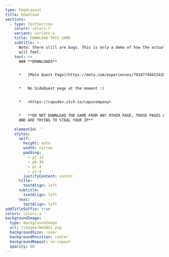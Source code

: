 ```yaml
---
type: PageLayout
title: Download
sections:
  - type: TextSection
    colors: colors-f
    variant: variant-a
    title: DOWNLOAD THIS GAME
    subtitle: >-
      Note: there still are bugs. This is only a demo of how the actual game
      will feel.
    text: >+
      ### **DOWNLOADS**


      *   [Meta Quest Page](https://meta.com/experiences/7918774941542807)


      *   No SideQuest page at the moment :(


      *   <https://capudev.itch.io/capucompany>


      *   **DO NOT DOWNLOAD THE GAME FROM ANY OTHER PAGE, THOSE PAGES ARE FAKE
      AND ARE TRYING TO STEAL YOUR IP**

    elementId: ''
    styles:
      self:
        height: auto
        width: narrow
        padding:
          - pt-12
          - pb-36
          - pl-4
          - pr-4
        justifyContent: center
      title:
        textAlign: left
      subtitle:
        textAlign: left
      text:
        textAlign: left
addTitleSuffix: true
colors: colors-a
backgroundImage:
  type: BackgroundImage
  url: /images/WebBG1.png
  backgroundSize: cover
  backgroundPosition: center
  backgroundRepeat: no-repeat
  opacity: 80
---
```

